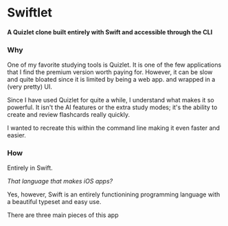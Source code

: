 # Swiftlet
#### A Quizlet clone built entirely with Swift and accessible through the CLI
### Why
One of my favorite studying tools is Quizlet. It is one of the few applications that I find the premium version worth paying for. However, it can be slow and quite bloated since it is limited by being a web app. and wrapped in a (very pretty) UI.

Since I have used Quizlet for quite a while, I understand what makes it so powerful. It isn't the AI features or the extra study modes; it's the ability to create and review flashcards really quickly.

I wanted to recreate this within the command line making it even faster and easier.

### How
Entirely in Swift.

*That language that makes iOS apps?*

Yes, however, Swift is an entirely functionining programming language with a beautiful typeset and easy use.

There are three main pieces of this app 
